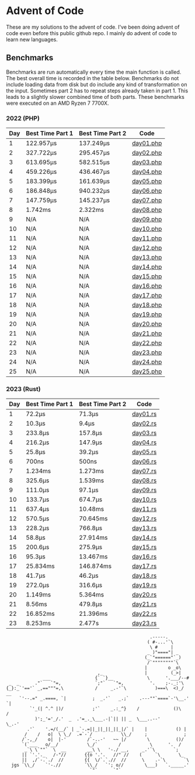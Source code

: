 # Advent of Code
These are my solutions to the advent of code. I've been doing advent of code even before this public github repo. I mainly do advent of code to learn new languages.

## Benchmarks
Benchmarks are run automatically every time the main function is called. The best overall
time is recorded in the table below. Benchmarks do not include loading data from disk but do
include any kind of transformation on the input. Sometimes part 2 has to repeat steps already
taken in part 1. This leads to a slightly slower combined time of both parts. These benchmarks
were executed on an AMD Ryzen 7 7700X.
### 2022 (PHP)
<!-- SOT2022 -->
| Day | Best Time Part 1 | Best Time Part 2 | Code |
|---|---|---|---|
| 1 | 122.957μs <!-- 122957 --> | 137.249μs <!-- 137249 --> | [day01.php](https://github.com/konstantin-lukas/advent-of-code/blob/master/2022-php/src/day01.php) |
| 2 | 327.722μs <!-- 327722 --> | 295.457μs <!-- 295457 --> | [day02.php](https://github.com/konstantin-lukas/advent-of-code/blob/master/2022-php/src/day02.php) |
| 3 | 613.695μs <!-- 613695 --> | 582.515μs <!-- 582515 --> | [day03.php](https://github.com/konstantin-lukas/advent-of-code/blob/master/2022-php/src/day03.php) |
| 4 | 459.226μs <!-- 459226 --> | 436.467μs <!-- 436467 --> | [day04.php](https://github.com/konstantin-lukas/advent-of-code/blob/master/2022-php/src/day04.php) |
| 5 | 183.399μs <!-- 183399 --> | 161.639μs <!-- 161639 --> | [day05.php](https://github.com/konstantin-lukas/advent-of-code/blob/master/2022-php/src/day05.php) |
| 6 | 186.848μs <!-- 186848 --> | 940.232μs <!-- 940232 --> | [day06.php](https://github.com/konstantin-lukas/advent-of-code/blob/master/2022-php/src/day06.php) |
| 7 | 147.759μs <!-- 147759 --> | 145.237μs <!-- 145237 --> | [day07.php](https://github.com/konstantin-lukas/advent-of-code/blob/master/2022-php/src/day07.php) |
| 8 | 1.742ms <!-- 1742281 --> | 2.322ms <!-- 2322147 --> | [day08.php](https://github.com/konstantin-lukas/advent-of-code/blob/master/2022-php/src/day08.php) |
| 9 | N/A <!-- 9223372036854775807 --> | N/A <!-- 9223372036854775807 --> | [day09.php](https://github.com/konstantin-lukas/advent-of-code/blob/master/2022-php/src/day09.php) |
| 10 | N/A <!-- 9223372036854775807 --> | N/A <!-- 9223372036854775807 --> | [day10.php](https://github.com/konstantin-lukas/advent-of-code/blob/master/2022-php/src/day10.php) |
| 11 | N/A <!-- 9223372036854775807 --> | N/A <!-- 9223372036854775807 --> | [day11.php](https://github.com/konstantin-lukas/advent-of-code/blob/master/2022-php/src/day11.php) |
| 12 | N/A <!-- 9223372036854775807 --> | N/A <!-- 9223372036854775807 --> | [day12.php](https://github.com/konstantin-lukas/advent-of-code/blob/master/2022-php/src/day12.php) |
| 13 | N/A <!-- 9223372036854775807 --> | N/A <!-- 9223372036854775807 --> | [day13.php](https://github.com/konstantin-lukas/advent-of-code/blob/master/2022-php/src/day13.php) |
| 14 | N/A <!-- 9223372036854775807 --> | N/A <!-- 9223372036854775807 --> | [day14.php](https://github.com/konstantin-lukas/advent-of-code/blob/master/2022-php/src/day14.php) |
| 15 | N/A <!-- 9223372036854775807 --> | N/A <!-- 9223372036854775807 --> | [day15.php](https://github.com/konstantin-lukas/advent-of-code/blob/master/2022-php/src/day15.php) |
| 16 | N/A <!-- 9223372036854775807 --> | N/A <!-- 9223372036854775807 --> | [day16.php](https://github.com/konstantin-lukas/advent-of-code/blob/master/2022-php/src/day16.php) |
| 17 | N/A <!-- 9223372036854775807 --> | N/A <!-- 9223372036854775807 --> | [day17.php](https://github.com/konstantin-lukas/advent-of-code/blob/master/2022-php/src/day17.php) |
| 18 | N/A <!-- 9223372036854775807 --> | N/A <!-- 9223372036854775807 --> | [day18.php](https://github.com/konstantin-lukas/advent-of-code/blob/master/2022-php/src/day18.php) |
| 19 | N/A <!-- 9223372036854775807 --> | N/A <!-- 9223372036854775807 --> | [day19.php](https://github.com/konstantin-lukas/advent-of-code/blob/master/2022-php/src/day19.php) |
| 20 | N/A <!-- 9223372036854775807 --> | N/A <!-- 9223372036854775807 --> | [day20.php](https://github.com/konstantin-lukas/advent-of-code/blob/master/2022-php/src/day20.php) |
| 21 | N/A <!-- 9223372036854775807 --> | N/A <!-- 9223372036854775807 --> | [day21.php](https://github.com/konstantin-lukas/advent-of-code/blob/master/2022-php/src/day21.php) |
| 22 | N/A <!-- 9223372036854775807 --> | N/A <!-- 9223372036854775807 --> | [day22.php](https://github.com/konstantin-lukas/advent-of-code/blob/master/2022-php/src/day22.php) |
| 23 | N/A <!-- 9223372036854775807 --> | N/A <!-- 9223372036854775807 --> | [day23.php](https://github.com/konstantin-lukas/advent-of-code/blob/master/2022-php/src/day23.php) |
| 24 | N/A <!-- 9223372036854775807 --> | N/A <!-- 9223372036854775807 --> | [day24.php](https://github.com/konstantin-lukas/advent-of-code/blob/master/2022-php/src/day24.php) |
| 25 | N/A <!-- 9223372036854775807 --> | N/A <!-- 9223372036854775807 --> | [day25.php](https://github.com/konstantin-lukas/advent-of-code/blob/master/2022-php/src/day25.php) |
<!-- EOT2022 -->

### 2023 (Rust)
<!-- SOT2023 -->
| Day | Best Time Part 1 | Best Time Part 2 | Code |
|---|---|---|---|
| 1 | 72.2μs <!-- 72200 --> | 71.3μs <!-- 71300 --> | [day01.rs](https://github.com/konstantin-lukas/advent-of-code/blob/master/2023-rust/src/solutions/day01.rs) |
| 2 | 10.3μs <!-- 10300 --> | 9.4μs <!-- 9400 --> | [day02.rs](https://github.com/konstantin-lukas/advent-of-code/blob/master/2023-rust/src/solutions/day02.rs) |
| 3 | 233.8μs <!-- 233800 --> | 157.8μs <!-- 157800 --> | [day03.rs](https://github.com/konstantin-lukas/advent-of-code/blob/master/2023-rust/src/solutions/day03.rs) |
| 4 | 216.2μs <!-- 216200 --> | 147.9μs <!-- 147900 --> | [day04.rs](https://github.com/konstantin-lukas/advent-of-code/blob/master/2023-rust/src/solutions/day04.rs) |
| 5 | 25.8μs <!-- 25800 --> | 39.2μs <!-- 39200 --> | [day05.rs](https://github.com/konstantin-lukas/advent-of-code/blob/master/2023-rust/src/solutions/day05.rs) |
| 6 | 700ns <!-- 700 --> | 500ns <!-- 500 --> | [day06.rs](https://github.com/konstantin-lukas/advent-of-code/blob/master/2023-rust/src/solutions/day06.rs) |
| 7 | 1.234ms <!-- 1234600 --> | 1.273ms <!-- 1273700 --> | [day07.rs](https://github.com/konstantin-lukas/advent-of-code/blob/master/2023-rust/src/solutions/day07.rs) |
| 8 | 325.6μs <!-- 325600 --> | 1.539ms <!-- 1539200 --> | [day08.rs](https://github.com/konstantin-lukas/advent-of-code/blob/master/2023-rust/src/solutions/day08.rs) |
| 9 | 111.0μs <!-- 111000 --> | 97.1μs <!-- 97100 --> | [day09.rs](https://github.com/konstantin-lukas/advent-of-code/blob/master/2023-rust/src/solutions/day09.rs) |
| 10 | 133.7μs <!-- 133700 --> | 674.7μs <!-- 674700 --> | [day10.rs](https://github.com/konstantin-lukas/advent-of-code/blob/master/2023-rust/src/solutions/day10.rs) |
| 11 | 637.4μs <!-- 637400 --> | 10.48ms <!-- 10480800 --> | [day11.rs](https://github.com/konstantin-lukas/advent-of-code/blob/master/2023-rust/src/solutions/day11.rs) |
| 12 | 570.5μs <!-- 570500 --> | 70.645ms <!-- 70645900 --> | [day12.rs](https://github.com/konstantin-lukas/advent-of-code/blob/master/2023-rust/src/solutions/day12.rs) |
| 13 | 228.2μs <!-- 228200 --> | 766.8μs <!-- 766800 --> | [day13.rs](https://github.com/konstantin-lukas/advent-of-code/blob/master/2023-rust/src/solutions/day13.rs) |
| 14 | 58.8μs <!-- 58800 --> | 27.914ms <!-- 27914400 --> | [day14.rs](https://github.com/konstantin-lukas/advent-of-code/blob/master/2023-rust/src/solutions/day14.rs) |
| 15 | 200.6μs <!-- 200600 --> | 275.9μs <!-- 275900 --> | [day15.rs](https://github.com/konstantin-lukas/advent-of-code/blob/master/2023-rust/src/solutions/day15.rs) |
| 16 | 95.3μs <!-- 95300 --> | 13.467ms <!-- 13046700 --> | [day16.rs](https://github.com/konstantin-lukas/advent-of-code/blob/master/2023-rust/src/solutions/day16.rs) |
| 17 | 25.834ms <!-- 25834800 --> | 146.874ms <!-- 146874600 --> | [day17.rs](https://github.com/konstantin-lukas/advent-of-code/blob/master/2023-rust/src/solutions/day17.rs) |
| 18 | 41.7μs <!-- 41700 --> | 46.2μs <!-- 46200 --> | [day18.rs](https://github.com/konstantin-lukas/advent-of-code/blob/master/2023-rust/src/solutions/day18.rs) |
| 19 | 272.0μs <!-- 272000 --> | 316.6μs <!-- 316600 --> | [day19.rs](https://github.com/konstantin-lukas/advent-of-code/blob/master/2023-rust/src/solutions/day19.rs) |
| 20 | 1.149ms <!-- 1149800 --> | 5.364ms <!-- 5364400 --> | [day20.rs](https://github.com/konstantin-lukas/advent-of-code/blob/master/2023-rust/src/solutions/day20.rs) |
| 21 | 8.56ms <!-- 8560300 --> | 479.8μs <!-- 479800 --> | [day21.rs](https://github.com/konstantin-lukas/advent-of-code/blob/master/2023-rust/src/solutions/day21.rs) |
| 22 | 16.852ms <!-- 16852500 --> | 21.396ms <!-- 21396400 --> | [day22.rs](https://github.com/konstantin-lukas/advent-of-code/blob/master/2023-rust/src/solutions/day22.rs) |
| 23 | 8.253ms <!-- 8253900 --> | 2.477s <!-- 2477428200 --> | [day23.rs](https://github.com/konstantin-lukas/advent-of-code/blob/master/2023-rust/src/solutions/day23.rs) |
<!-- EOT2023 -->

```
                                                       .-----.
                                                      ( #-...'`\
                                                       \ #     |
                                                      _ )"===="| _
                                                     (_`"======"`_)
                                                      /`""""""""`\
                                                     |        o _o\
                                   ,_                |         (_>|
              ___                 {` `}__             \      '.___/--#
 _  _      ."`   `"=,             `;"`   `"=,          '.    ;-._:'\
{_}:_`'=='` _,=="""=,\            /     _.-'`\           )===\  <)_/  __
     `'--.=" _.====, `|          ;  _.'`   _.;`    .---""`====`-'\__.'  `|
         `'_(| ^.^ |)/           ;'`    _.:_^}    /             ()\     /
           )';_'='_/.'  _  .'=_._\___.-|`|| || _  \___..--'        \_.-'
        .'`    '.=/(__/` | _`-.=||_||_||_||_|/` |    |           () |
       /    /   o|  \ \_/  .=`-`/           \\_/     ;              ;
      /`-,_/    o|  |-'        /`-..-'   ~~ |/        \          ()/
      `(`___   o/__/           \_/`        /           \      '.  /
       _`\ \`""`  \  __        __\ \   '-./ __,     _.'`\       `;
      || `'.'._   /-"//       {{o '.'.   //" //    (     `\       \_
      ||  ,/`-.`./  //        {{  \/`.`.//  //      \    .-`\       `\
  jgs `\\_/    `'-.//         `\\_/   `'; o//        \___)   `._____.'
                                `"`      `"`
```